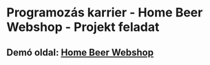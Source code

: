 # Programozás karrier - Home Beer Webshop - Projekt feladat

## Demó oldal: [Home Beer Webshop](https://thomas-horvath.github.io/PK_Home_Beer_Webshop_Project/)
